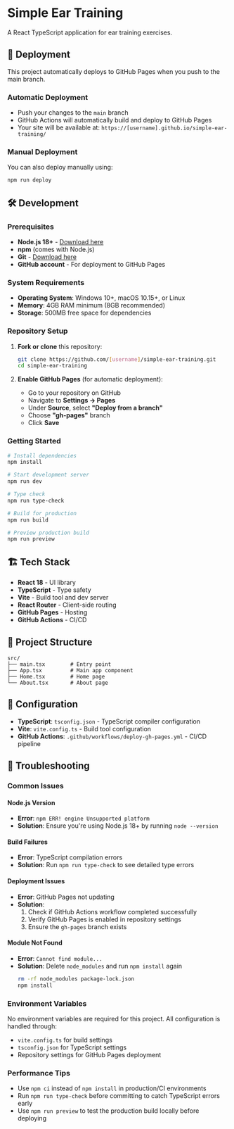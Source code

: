 # Simple Ear Training

A React TypeScript application for ear training exercises.

## 🚀 Deployment

This project automatically deploys to GitHub Pages when you push to the main branch.

### Automatic Deployment

- Push your changes to the `main` branch
- GitHub Actions will automatically build and deploy to GitHub Pages
- Your site will be available at: `https://[username].github.io/simple-ear-training/`

### Manual Deployment

You can also deploy manually using:

```bash
npm run deploy
```

## 🛠️ Development

### Prerequisites

- **Node.js 18+** - [Download here](https://nodejs.org/)
- **npm** (comes with Node.js)
- **Git** - [Download here](https://git-scm.com/)
- **GitHub account** - For deployment to GitHub Pages

### System Requirements

- **Operating System**: Windows 10+, macOS 10.15+, or Linux
- **Memory**: 4GB RAM minimum (8GB recommended)
- **Storage**: 500MB free space for dependencies

### Repository Setup

1. **Fork or clone** this repository:

   ```bash
   git clone https://github.com/[username]/simple-ear-training.git
   cd simple-ear-training
   ```

2. **Enable GitHub Pages** (for automatic deployment):
   - Go to your repository on GitHub
   - Navigate to **Settings → Pages**
   - Under **Source**, select **"Deploy from a branch"**
   - Choose **"gh-pages"** branch
   - Click **Save**

### Getting Started

```bash
# Install dependencies
npm install

# Start development server
npm run dev

# Type check
npm run type-check

# Build for production
npm run build

# Preview production build
npm run preview
```

## 🏗️ Tech Stack

- **React 18** - UI library
- **TypeScript** - Type safety
- **Vite** - Build tool and dev server
- **React Router** - Client-side routing
- **GitHub Pages** - Hosting
- **GitHub Actions** - CI/CD

## 📁 Project Structure

```
src/
├── main.tsx        # Entry point
├── App.tsx         # Main app component
├── Home.tsx        # Home page
└── About.tsx       # About page
```

## 🔧 Configuration

- **TypeScript**: `tsconfig.json` - TypeScript compiler configuration
- **Vite**: `vite.config.ts` - Build tool configuration
- **GitHub Actions**: `.github/workflows/deploy-gh-pages.yml` - CI/CD pipeline

## 🚨 Troubleshooting

### Common Issues

#### Node.js Version

- **Error**: `npm ERR! engine Unsupported platform`
- **Solution**: Ensure you're using Node.js 18+ by running `node --version`

#### Build Failures

- **Error**: TypeScript compilation errors
- **Solution**: Run `npm run type-check` to see detailed type errors

#### Deployment Issues

- **Error**: GitHub Pages not updating
- **Solution**:
  1. Check if GitHub Actions workflow completed successfully
  2. Verify GitHub Pages is enabled in repository settings
  3. Ensure the `gh-pages` branch exists

#### Module Not Found

- **Error**: `Cannot find module...`
- **Solution**: Delete `node_modules` and run `npm install` again
  ```bash
  rm -rf node_modules package-lock.json
  npm install
  ```

### Environment Variables

No environment variables are required for this project. All configuration is handled through:

- `vite.config.ts` for build settings
- `tsconfig.json` for TypeScript settings
- Repository settings for GitHub Pages deployment

### Performance Tips

- Use `npm ci` instead of `npm install` in production/CI environments
- Run `npm run type-check` before committing to catch TypeScript errors early
- Use `npm run preview` to test the production build locally before deploying
